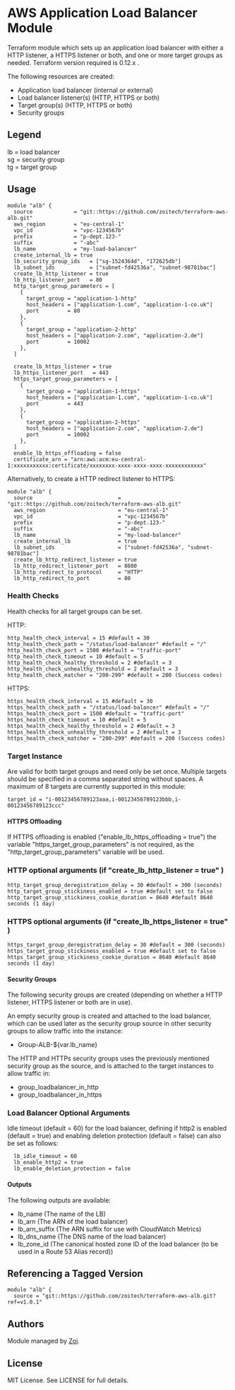 # AWS Application Load Balancer Module
Terraform module which sets up an application load balancer with either a HTTP listener, a HTTPS listener or both, and one or more target groups as needed. Terraform version required is 0.12.x .

The following resources are created:
* Application load balancer (internal or external)
* Load balancer listener(s) (HTTP, HTTPS or both)
* Target group(s) (HTTP, HTTPS or both)
* Security groups

## Legend
lb = load balancer  
sg = security group  
tg = target group  

## Usage

```hcl
module "alb" {
  source             = "git::https://github.com/zoitech/terraform-aws-alb.git"
  aws_region         = "eu-central-1"
  vpc_id             = "vpc-1234567b"
  prefix             = "p-dept.123-"
  suffix             = "-abc"
  lb_name            = "my-load-balancer"
  create_internal_lb = true
  lb_security_group_ids   = ["sg-1524364d", "172625db"]
  lb_subnet_ids           = ["subnet-fd42536a", "subnet-98781bac"]
  create_lb_http_listener = true
  lb_http_listener_port   = 80
  http_target_group_parameters = [
    {
      target_group = "application-1-http"
      host_headers = ["application-1.com", "application-1-co.uk"]
      port         = 80
    },
    {
      target_group = "application-2-http"
      host_headers = ["application-2.com", "application-2.de"]
      port         = 10002
    },
  ]

  create_lb_https_listener = true
  lb_https_listener_port   = 443
  https_target_group_parameters = [
    {
      target_group = "application-1-https"
      host_headers = ["application-1.com", "application-1-co.uk"]
      port         = 443
    },
    {
      target_group = "application-2-https"
      host_headers = ["application-2.com", "application-2.de"]
      port         = 10002
    },
  ]
  enable_lb_https_offloading = false
  certificate_arn = "arn:aws:acm:eu-central-1:xxxxxxxxxxx:certificate/xxxxxxxx-xxxx-xxxx-xxxx-xxxxxxxxxxxx"
```

Alternatively, to create a HTTP redirect listener to HTTPS:

```hcl
module "alb" {
  source                           = "git::https://github.com/zoitech/terraform-aws-alb.git"
  aws_region                       = "eu-central-1"
  vpc_id                           = "vpc-1234567b"
  prefix                           = "p-dept.123-"
  suffix                           = "-abc"
  lb_name                          = "my-load-balancer"
  create_internal_lb               = true
  lb_subnet_ids                    = ["subnet-fd42536a", "subnet-98781bac"]
  create_lb_http_redirect_listener = true
  lb_http_redirect_listener_port   = 8080
  lb_http_redirect_to_protocol     = "HTTP"
  lb_http_redirect_to_port         = 80
```

### Health Checks

Health checks for all target groups can be set.

HTTP:

```hcl
http_health_check_interval = 15 #default = 30
http_health_check_path = "/status/load-balancer" #default = "/"
http_health_check_port = 1500 #default = "traffic-port"
http_health_check_timeout = 10 #default = 5
http_health_check_healthy_threshold = 2 #default = 3
http_health_check_unhealthy_threshold = 2 #default = 3
http_health_check_matcher = "200-299" #default = 200 (Success codes)
```

HTTPS:
```hcl
https_health_check_interval = 15 #default = 30
https_health_check_path = "/status/load-balancer" #default = "/"
https_health_check_port = 1500 #default = "traffic-port"
https_health_check_timeout = 10 #default = 5
https_health_check_healthy_threshold = 2 #default = 3
https_health_check_unhealthy_threshold = 2 #default = 3
https_health_check_matcher = "200-299" #default = 200 (Success codes)
```

### Target Instance

Are valid for both target groups and need only be set once. Multiple targets should be specified in a comma separated string without spaces. A maximum of 8 targets are currently supported in this module:

```hcl
target_id = "i-00123456789123aaa,i-00123456789123bbb,i-00123456789123ccc"
```

#### HTTPS Offloading
If HTTPS offloading is enabled ("enable_lb_https_offloading = true") the variable "https_target_group_parameters" is not required, as the "http_target_group_parameters" variable will be used.

### HTTP optional arguments (if "create_lb_http_listener = true" )

```hcl
http_target_group_deregistration_delay = 30 #default = 300 (seconds)
http_target_group_stickiness_enabled = true #default set to false
http_target_group_stickiness_cookie_duration = 8640 #default 8640 seconds (1 day)
```

### HTTPS optional arguments (if "create_lb_https_listener = true" )

```hcl
https_target_group_deregistration_delay = 30 #default = 300 (seconds)
https_target_group_stickiness_enabled = true #default set to false
https_target_group_stickiness_cookie_duration = 8640 #default 8640 seconds (1 day)
```

#### Security Groups

The following security groups are created (depending on whether a HTTP listener, HTTPS listener or both are in use).

An empty security group is created and attached to the load balancer, which can be used later as the security group source in other security groups to allow traffic into the instance:

* Group-ALB-${var.lb_name}

The HTTP and HTTPs security groups uses the previously mentioned security group as the source, and is attached to the target instances to allow traffic in:

* group_loadbalancer_in_http
* group_loadbalancer_in_https

### Load Balancer Optional Arguments

Idle timeout (default = 60) for the load balancer, defining if http2 is enabled (default = true) and enabling deletion protection (default = false) can also be set as follows:

```hcl
  lb_idle_timeout = 60
  lb_enable_http2 = true
  lb_enable_deletion_protection = false
```

#### Outputs
The following outputs are available:

* lb_name  (The name of the LB)
* lb_arn (The ARN of the load balancer)
* lb_arn_suffix (The ARN suffix for use with CloudWatch Metrics)
* lb_dns_name (The DNS name of the load balancer)
* lb_zone_id (The canonical hosted zone ID of the load balancer (to be used in a Route 53 Alias record))

## Referencing a Tagged Version

```hcl
module "alb" {
  source = "git::https://github.com/zoitech/terraform-aws-alb.git?ref=v1.0.1"
```

## Authors
Module managed by [Zoi](https://github.com/zoitech).

## License
MIT License. See LICENSE for full details.

